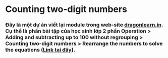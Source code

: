 # Counting two-digit numbers
### Đây là một dự án viết lại module trong web-site [dragonlearn.in](https://dragonlearn.in/). Cụ thể là phần bài tập của học sinh lớp 2 phần Operation > Adding and subtracting up to 100 without regrouping > Counting two-digit numbers > Rearrange the numbers to solve the equations ([Link tại đây](https://dragonlearn.in/teachers/g/61435/subjects/1/course_programs/2/cards/55023)).
